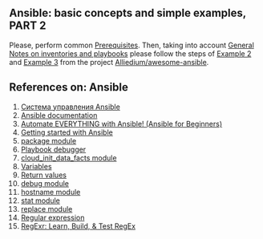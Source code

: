 ## Ansible: basic concepts and simple examples, PART 2 ##

Please, perform common [Prerequisites](https://github.com/Alliedium/awesome-ansible/tree/main/README.md#prerequisites).
Then, taking into account [General Notes on inventories and playbooks](https://github.com/Alliedium/awesome-ansible#2-general-notes-on-creating-your-own-custom-inventory-and-playbooks)
please follow the steps of [Example 2](https://github.com/Alliedium/awesome-ansible/blob/main/02-install-a-single-package) and [Example 3](https://github.com/Alliedium/awesome-ansible/blob/main/03-change-hostnames)
from the project [Alliedium/awesome-ansible](https://github.com/Alliedium/awesome-ansible/).

## References on: Ansible ##

1. [Система управления Ansible](https://habr.com/ru/company/selectel/blog/196620/)
2. [Ansible documentation](https://docs.ansible.com/ansible/latest/)
3. [Automate EVERYTHING with Ansible! (Ansible for Beginners)](https://www.youtube.com/watch?v=w9eCU4bGgjQ)
4. [Getting started with Ansible](https://www.youtube.com/playlist?list=PLT98CRl2KxKEUHie1m24-wkyHpEsa4Y70)
5. [package module](https://docs.ansible.com/ansible/latest/collections/ansible/builtin/package_module.html)
6. [Playbook debugger](https://docs.ansible.com/ansible/2.9/user_guide/playbooks_debugger.html)
7. [cloud_init_data_facts module](https://docs.ansible.com/ansible/latest/collections/community/general/cloud_init_data_facts_module.html)
8. [Variables](https://docs.ansible.com/ansible/2.5/user_guide/playbooks_variables.html)
9. [Return values](https://docs.ansible.com/ansible/latest/reference_appendices/common_return_values.html)
10. [debug module](https://docs.ansible.com/ansible/latest/collections/ansible/builtin/debug_module.html)
11. [hostname module](https://docs.ansible.com/ansible/latest/collections/ansible/builtin/hostname_module.html)
12. [stat module](https://docs.ansible.com/ansible/latest/collections/ansible/builtin/stat_module.html)
13. [replace module](https://docs.ansible.com/ansible/latest/collections/ansible/builtin/replace_module.html)
14. [Regular expression](https://en.wikipedia.org/wiki/Regular_expression)
15. [RegExr: Learn, Build, & Test RegEx](https://regexr.com)